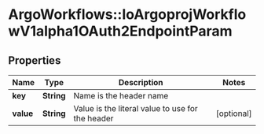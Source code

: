 # ArgoWorkflows::IoArgoprojWorkflowV1alpha1OAuth2EndpointParam

## Properties
Name | Type | Description | Notes
------------ | ------------- | ------------- | -------------
**key** | **String** | Name is the header name | 
**value** | **String** | Value is the literal value to use for the header | [optional] 


